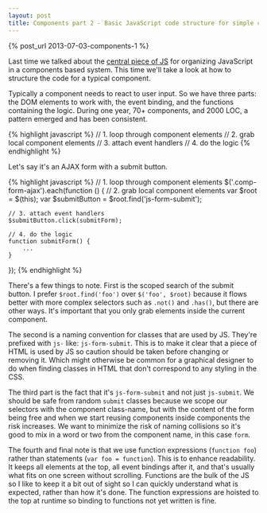 ```yaml
---
layout: post
title: Components part 2 - Basic JavaScript code structure for simple components
---
```


{% post_url 2013-07-03-components-1 %}

Last time we talked about the [central piece of JS]() for organizing JavaScript in a components based system. This time we'll take a look at how to structure the code for a typical component.

Typically a component needs to react to user input. So we have three parts: the DOM elements to work with, the event binding, and the functions containing the logic. During one year, 70+ components, and 2000 LOC, a pattern emerged and has been consistent.

{% highlight javascript %}
// 1. loop through component elements
// 2. grab local component elements
// 3. attach event handlers
// 4. do the logic
{% endhighlight %}

Let's say it's an AJAX form with a submit button.

{% highlight javascript %}
// 1. loop through component elements
$('.comp-form-ajax').each(function () {
    // 2. grab local component elements
    var $root = $(this);
    var $submitButton = $root.find('js-form-submit');

    // 3. attach event handlers
    $submitButton.click(submitForm);

    // 4. do the logic
    function submitForm() {
        ...
    }
});
{% endhighlight %}

There's a few things to note. First is the scoped search of the submit button. I prefer `$root.find('foo')` over `$('foo', $root)` because it flows better with more complex selectors such as `.not()` and `.has()`, but there are other ways. It's important that you only grab elements inside the current component.

The second is a naming convention for classes that are used by JS. They're prefixed with `js-` like: `js-form-submit`. This is to make it clear that a piece of HTML is used by JS so caution should be taken before changing or removing it. Which might otherwise be common for a graphical designer to do when finding classes in HTML that don't correspond to any styling in the CSS.

The third part is the fact that it's `js-form-submit` and not just `js-submit`. We should be safe from random `submit` classes because we scope our selectors with the component class-name, but with the content of the form being free and when we start reusing components inside components the risk increases. We want to minimize the risk of naming collisions so it's good to mix in a word or two from the component name, in this case `form`.

The fourth and final note is that we use function expressions (`function foo`) rather than statements (`var foo = function`). This is to enhance readability. It keeps all elements at the top, all event bindings after it, and that's usually what fits on one screen without scrolling. Functions are the bulk of the JS so I like to keep it a bit out of sight so I can quickly understand what is expected, rather than how it's done. The function expressions are hoisted to the top at runtime so binding to functions not yet written is fine.
